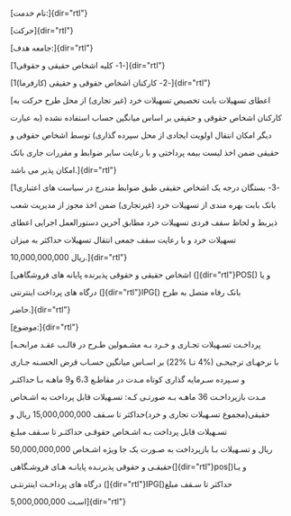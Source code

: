 [نام خدمت:]{dir="rtl"}

[حرکت]{dir="rtl"}

[جامعه هدف:]{dir="rtl"}

[1‏‏‏‏-1‏- کلیه اشخاص حقیقی و حقوقی]{dir="rtl"}

[1‏‏‏‏-2‏- کارکنان اشخاص حقوقی و حقیقی (کارفرما)]{dir="rtl"}

[اعطای تسهیلات بابت تخصيص تسهيلات خرد (غير تجاری) از محل طرح حرکت به
کارکنان اشخاص حقوقی و حقیقی بر اساس میانگین حساب استفاده نشده (به عبارت
دیگر امکان انتقال اولویت ایجادی از محل سپرده گذاری) توسط اشخاص حقوقی و
حقیقی ضمن اخذ لیست بیمه پرداختی و با رعايت ساير ضوابط و مقررات جاری بانک
امکان پذير می باشد.]{dir="rtl"}

[1‏‏‏‏-3‏- بستگان درجه یک اشخاص حقیقی طبق ضوابط مندرج در سیاست های اعتباری
بانک بابت بهره مندی از تسهیلات خرد (غیرتجاری) ضمن اخذ مجوز از مدیریت شعب
ذیربط و لحاظ سقف فردی تسهیلات خرد مطابق آخرین دستورالعمل اجرایی اعطای
تسهیلات خرد و با رعایت سقف جمعی انتقال تسهیلات حداکثر به میزان
10,000,000,000 ریال.]{dir="rtl"}

[اشخاص حقیقی و حقوقی پذیرنده پایانه های فروشگاهی (]{dir="rtl"}POS[) و یا
درگاه های پرداخت اینترنتی (]{dir="rtl"}IPG[) بانک رفاه متصل به طرح
حاضر.]{dir="rtl"}

[موضوع:]{dir="rtl"}

[پرداخـت تسـهیلات تجـاری و خـرد بـه مشـمولین طـرح در قالـب عقـد مرابحـه
با نرخهـای ترجیحـی (%4 تـا %22) بر اسـاس میانگین حسـاب قرض الحسـنه جـاری
و سـپرده سـرمایه گذاری کوتاه مـدت در مقاطـع 6،3 و9 ماهـه بـا حداکثـر
مـدت بازپرداخـت 36 ماهـه بـه صورتـی کـه: تسـهیلات قابل پرداخت به اشـخاص
حقیقی(مجموع تسـهیلات تجاری و خرد)حداکثر تا سـقف 15,000,000,000 ریال و
تسـهیلات قابل پرداخت بـه اشـخاص حقوقـی حداکثـر تا سـقف مبلـغ
50,000,000,000 ریال و تسـهیلات بـا بازپرداخت به صـورت یک جا ویژه اشـخاص
حقیقـی و حقوقی پذیرنـده پایانـه هـای فروشـگاهی(]{dir="rtl"}pos[)و یـا
درگاه های پرداخـت اینترنتـی (]{dir="rtl"}IPG[)حداکثر تا سـقف مبلغ
5,000,000,000 اسـت]{dir="rtl"}
